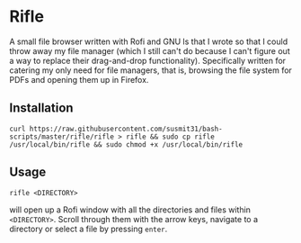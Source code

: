 # Rifle
A small file browser written with Rofi and GNU ls that I wrote so that I could
 throw away my file manager (which I still can't do because I can't figure out
 a way to replace their drag-and-drop functionality). Specifically written
 for catering my only need for file managers, that is, browsing the file
 system for PDFs and opening them up in Firefox.
 
## Installation
```
curl https://raw.githubusercontent.com/susmit31/bash-scripts/master/rifle/rifle > rifle && sudo cp rifle /usr/local/bin/rifle && sudo chmod +x /usr/local/bin/rifle
```

## Usage
```
rifle <DIRECTORY>
```
will open up a Rofi window with all the directories and files within `<DIRECTORY>`.
 Scroll through them with the arrow keys, navigate to a directory or select a file
 by pressing `enter`.

